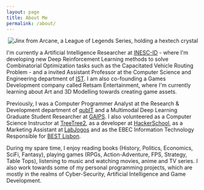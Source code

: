 ```yaml
---
layout: page
title: About Me
permalink: /about/
---
```

<p align='center'>
    <img alt="Jinx from Arcane, a League of Legends Series, holding a hextech crystal" src="http://localhost:4000/about/images/steamuserimages-a.akamaihd.jpeg">
</p>

I'm currently a Artificial Intelligence Researcher at [INESC-ID](https://www.inesc-id.pt/) - where I'm developing new Deep Reinforcement Learning methods to solve Combinatorial Optimization tasks such as the Capacitated Vehicle Routing Problem - and a invited Assistant Professor at the Computer Science and Engineering department of [IST](https://tecnico.ulisboa.pt/en/).
I am also co-founding a Games Development company called Retsam Entertainment, where I'm currently learning about Art and 3D Modelling towards creating game assets.

Previously, I was a Computer Programmer Analyst at the Research & Development department of [qubIT](http://www.qub-it.com/) and a Multimodal Deep Learning Graduate Student Researcher at [GAIPS](https://gaips.inesc-id.pt/).
I also volunteered as a Computer Science Instructor at [TreeTree2](https://www.treetree2.org/), as a developer at [HackerSchool](https://hackerschool.tecnico.ulisboa.pt/), as a Marketing Assistant at [LabJogos](https://labjogos.tecnico.ulisboa.pt/en) and as the EBEC Information Technology Responsible for [BEST Lisbon](https://best.tecnico.ulisboa.pt/).

During my spare time, I enjoy reading books (History, Politics, Economics, SciFi, Fantasy), playing games (RPGs, Action-Adventure, FPS, Strategy, Table Tops), listening to music and watching movies, anime and TV series.
I also work towards some of my personal programming projects, which are mostly in the realms of Cyber-Security, Artificial Intelligence and Game Development.